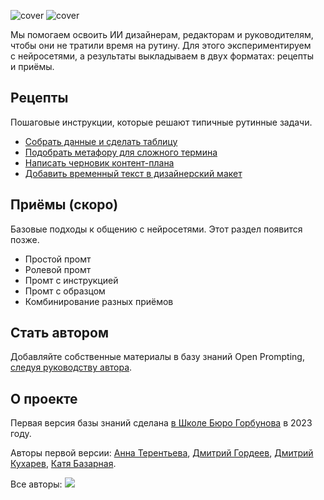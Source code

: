 ![cover](https://github.com/Open-Prompting/Open-Prompting/blob/fd1a6690bd0bde27f4cf58bd481ef70ffb6c1ad2/images/cover-all-dark.svg#gh-dark-mode-only)
![cover](https://github.com/Open-Prompting/Open-Prompting/blob/fd1a6690bd0bde27f4cf58bd481ef70ffb6c1ad2/images/cover-all-light.svg#gh-light-mode-only)

Мы&nbsp;помогаем освоить&nbsp;ИИ дизайнерам, редакторам и&nbsp;руководителям, чтобы они не&nbsp;тратили время на&nbsp;рутину. Для этого экспериментируем с&nbsp;нейросетями, а&nbsp;результаты выкладываем в&nbsp;двух форматах: рецепты и&nbsp;приёмы.

## Рецепты

Пошаговые инструкции, которые решают типичные рутинные задачи.

*   [Собрать данные и сделать таблицу](https://github.com/Open-Prompting/Open-Prompting/blob/main/recipes/spreadsheet.md)
*   [Подобрать метафору для сложного термина](https://github.com/Open-Prompting/Open-Prompting/blob/main/recipes/metaphor.md)
*   [Написать черновик контент-плана](https://github.com/Open-Prompting/Open-Prompting/blob/main/recipes/draft-plan.md)
*   [Добавить временный текст в дизайнерский макет](#)


## Приёмы (скоро)
Базовые подходы к общению с нейросетями. Этот раздел появится позже.

*   Простой промт
*   Ролевой промт
*   Промт с инструкцией
*   Промт с образцом
*   Комбинирование разных приёмов

## Стать автором

Добавляйте собственные материалы в базу знаний Open Prompting, [следуя руководству автора](https://github.com/Open-Prompting/Open-Prompting/blob/main/contributing.md).

## О проекте
Первая версия базы знаний сделана [в Школе Бюро Горбунова](https://bureau.ru/school) в 2023 году. 

Авторы первой версии: [Анна Терентьева](https://github.com/t3r3n), [Дмитрий Гордеев](https://github.com/grdv), [Дмитрий Кухарев](https://github.com/kkhrv), [Катя Базарная](https://github.com/bacardmi).

Все авторы:
<img src="https://contrib.rocks/image?repo=open-prompting/open-prompting">
